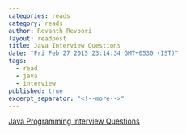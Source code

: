```yaml
---
categories: reads
category: reads
author: Revanth Revoori
layout: readpost
title: Java Interview Questions
date: "Fri Feb 27 2015 23:14:34 GMT+0530 (IST)"
tags: 
  - read
  - java
  - interview
published: true
excerpt_separator: "<!--more-->"
---
```




<a class="embedly-card" href="http://www.bullraider.com/java/core-java/33-interview-questions">Java Programming Interview Questions  <i class="fa fa-external-link"></i></a>
<!--more-->
